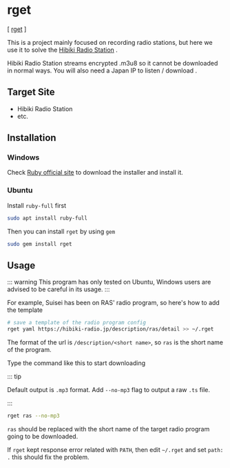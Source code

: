 # rget

[ [rget](https://github.com/wasamas/rget) ]

This is a project mainly focused on recording radio stations, but here we use it to solve the [Hibiki Radio Station](http://hibiki-radio.jp/) .

Hibiki Radio Station streams encrypted .m3u8 so it cannot be downloaded in normal ways. You will also need a Japan IP to listen / download .

## Target Site

- Hibiki Radio Station
- etc.

## Installation

### Windows

Check [Ruby official site](https://rubyinstaller.org/) to download the installer and install it.

### Ubuntu

Install `ruby-full` first

```bash
sudo apt install ruby-full
```

Then you can install `rget` by using `gem`

```bash
sudo gem install rget
```

## Usage

::: warning
This program has only tested on Ubuntu, Windows users are advised to be careful in its usage.
:::

For example, Suisei has been on RAS' radio program, so here's how to add the template

```bash
# save a template of the radio program config
rget yaml https://hibiki-radio.jp/description/ras/detail >> ~/.rget
```

The format of the url is `/description/<short name>`, so `ras` is the short name of the program.

Type the command like this to start downloading

::: tip

Default output is `.mp3` format.
Add `--no-mp3` flag to output a raw `.ts` file.

:::

```bash
rget ras --no-mp3
```

`ras` should be replaced with the short name of the target radio program going to be downloaded.

If `rget` kept response error related with `PATH`, then edit `~/.rget` and set `path: .` this should fix the problem.
